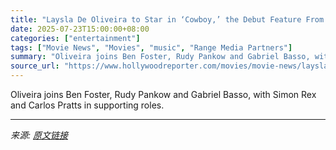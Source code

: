 ```yaml
---
title: "Laysla De Oliveira to Star in ‘Cowboy,’ the Debut Feature From Midland’s Cameron Duddy (Exclusive)"
date: 2025-07-23T15:00:00+08:00
categories: ["entertainment"]
tags: ["Movie News", "Movies", "music", "Range Media Partners"]
summary: "Oliveira joins Ben Foster, Rudy Pankow and Gabriel Basso, with Simon Rex and Carlos Pratts in supporting roles."
source_url: "https://www.hollywoodreporter.com/movies/movie-news/laysla-de-oliveira-star-cowboy-cameron-duddy-1236326456/"
---
```


Oliveira joins Ben Foster, Rudy Pankow and Gabriel Basso, with Simon Rex and Carlos Pratts in supporting roles.

---

*来源: [原文链接](https://www.hollywoodreporter.com/movies/movie-news/laysla-de-oliveira-star-cowboy-cameron-duddy-1236326456/)*
